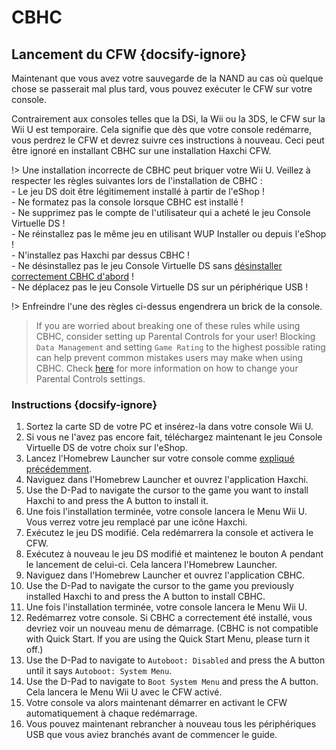 # CBHC

## Lancement du CFW {docsify-ignore}

Maintenant que vous avez votre sauvegarde de la NAND au cas où quelque chose se passerait mal plus tard, vous pouvez exécuter le CFW sur votre console.

Contrairement aux consoles telles que la DSi, la Wii ou la 3DS, le CFW sur la Wii U est temporaire. Cela signifie que dès que votre console redémarre, vous perdrez le CFW et devrez suivre ces instructions à nouveau. Ceci peut être ignoré en installant CBHC sur une installation Haxchi CFW.

!> Une installation incorrecte de CBHC peut briquer votre Wii U. Veillez à respecter les règles suivantes lors de l'installation de CBHC : <br>- Le jeu DS doit être légitimement installé à partir de l'eShop ! <br>- Ne formatez pas la console lorsque CBHC est installé ! <br>- Ne supprimez pas le compte de l'utilisateur qui a acheté le jeu Console Virtuelle DS ! <br>- Ne réinstallez pas le même jeu en utilisant WUP Installer ou depuis l'eShop ! <br>- N'installez pas Haxchi par dessus CBHC ! <br>- Ne désinstallez pas le jeu Console Virtuelle DS sans [désinstaller correctement CBHC d'abord](../uninstall-cbhc) ! <br>- Ne déplacez pas le jeu Console Virtuelle DS sur un périphérique USB !

!> Enfreindre l'une des règles ci-dessus engendrera un brick de la console.

> If you are worried about breaking one of these rules while using CBHC, consider setting up Parental Controls for your user! Blocking `Data Management` and setting `Game Rating` to the highest possible rating can help prevent common mistakes users may make when using CBHC. Check [here](https://en-americas-support.nintendo.com/app/answers/detail/a_id/1081/~/how-to-change-parental-controls) for more information on how to change your Parental Controls settings.

### Instructions {docsify-ignore}

1. Sortez la carte SD de votre PC et insérez-la dans votre console Wii U.
1. Si vous ne l'avez pas encore fait, téléchargez maintenant le jeu Console Virtuelle DS de votre choix sur l'eShop.
1. Lancez l'Homebrew Launcher sur votre console comme [expliqué précédemment](browser-exploit).
1. Naviguez dans l'Homebrew Launcher et ouvrez l'application Haxchi.
1. Use the D-Pad to navigate the cursor to the game you want to install Haxchi to and press the A button to install it.
1. Une fois l'installation terminée, votre console lancera le Menu Wii U. Vous verrez votre jeu remplacé par une icône Haxchi.
1. Exécutez le jeu DS modifié. Cela redémarrera la console et activera le CFW.
1. Exécutez à nouveau le jeu DS modifié et maintenez le bouton A pendant le lancement de celui-ci. Cela lancera l'Homebrew Launcher.
1. Naviguez dans l'Homebrew Launcher et ouvrez l'application CBHC.
1. Use the D-Pad to navigate the cursor to the game you previously installed Haxchi to and press the A button to install CBHC.
1. Une fois l'installation terminée, votre console lancera le Menu Wii U.
1. Redémarrez votre console. Si CBHC a correctement été installé, vous devriez voir un nouveau menu de démarrage. (CBHC is not compatible with Quick Start. If you are using the Quick Start Menu, please turn it off.)
1. Use the D-Pad to navigate to `Autoboot: Disabled` and press the A button until it says `Autoboot: System Menu`.
1. Use the D-Pad to navigate to `Boot System Menu` and press the A button. Cela lancera le Menu Wii U avec le CFW activé.
1. Votre console va alors maintenant démarrer en activant le CFW automatiquement à chaque redémarrage.
1. Vous pouvez maintenant rebrancher à nouveau tous les périphériques USB que vous aviez branchés avant de commencer le guide.